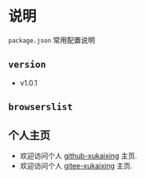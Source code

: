 # 说明

  `package.json` 常用配置说明
  
## `version`  

- v1.0.1
  
## `browserslist`

## 个人主页

- 欢迎访问个人 [github-xukaixing](https://github.com/xukaixing) 主页.
- 欢迎访问个人 [gitee-xukaixing](https://gitee.com/xukaixing) 主页.
  